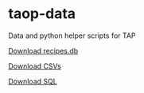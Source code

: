 # taop-data
Data and python helper scripts for TAP

[Download recipes.db](https://drive.google.com/file/d/1nRoN_vn7Nnjykh5hNQrKPqU-JDBHeFU2/view?usp=sharing)


[Download CSVs](https://drive.google.com/open?id=1HdmNgk7Ehk8ZSul3PMSO_H33le_iP2mW)


[Download SQL](https://drive.google.com/open?id=1jlGuaQ45VrxNA9KK43hDN_oGJwJg0J19)
